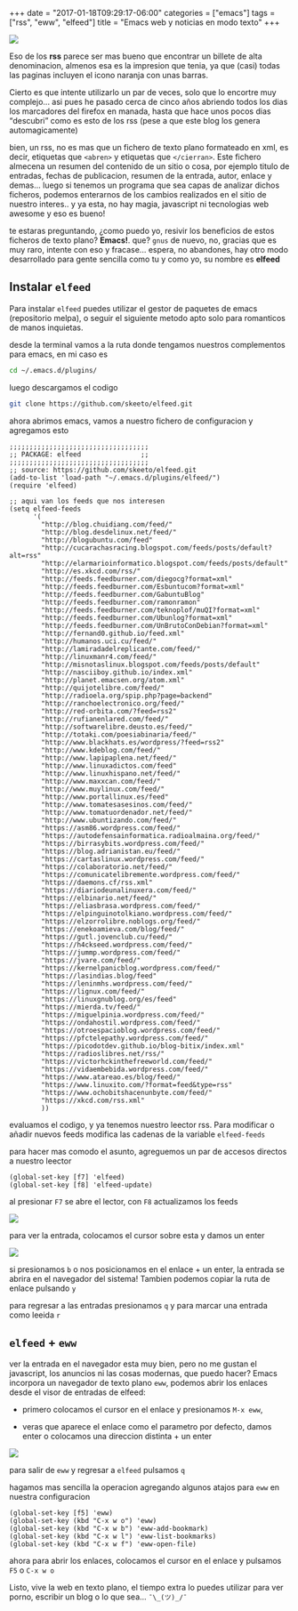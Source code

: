 +++
date = "2017-01-18T09:29:17-06:00"
categories = ["emacs"]
tags = ["rss", "eww", "elfeed"]
title = "Emacs web y noticias en modo texto"
+++

![](../reunian-fieles-huespedes-cocinaban-asistentes.jpg)

Eso de los **rss** parece ser mas bueno que encontrar un billete de alta
denominacion, almenos esa es la impresion que tenia, ya que (casi) todas las
paginas incluyen el icono naranja con unas barras.

Cierto es que intente utilizarlo un par de veces, solo que lo encortre muy
complejo... asi pues he pasado cerca de cinco años abriendo todos los dias los
marcadores del firefox en manada, hasta que hace unos pocos dias <q>descubri</q>
como es esto de los rss (pese a que este blog los genera automagicamente)

bien, un rss, no es mas que un fichero de texto plano formateado en xml, es
decir, etiquetas que `<abren>` y etiquetas que `</cierran>`. Este fichero
almecena un resumen del contenido de un sitio o cosa, por ejemplo titulo de
entradas, fechas de publicacion, resumen de la entrada, autor, enlace y
demas... luego si tenemos un programa que sea capas de analizar dichos ficheros,
podemos enterarnos de los cambios realizados en el sitio de nuestro interes.. y
ya esta, no hay magia, javascript ni tecnologias web awesome y eso es bueno!

te estaras preguntando, ¿como puedo yo, resivir los beneficios de estos ficheros
de texto plano? **Emacs!**. que? `gnus` de nuevo, no, gracias que es muy raro,
intente con eso y fracase... espera, no abandones, hay otro modo desarrollado para
gente sencilla como tu y como yo, su nombre es **elfeed**

## Instalar `elfeed`

Para instalar `elfeed` puedes utilizar el gestor de paquetes de emacs
(repositorio melpa), o seguir el siguiente metodo apto solo para romanticos de
manos inquietas.

desde la terminal vamos a la ruta donde tengamos nuestros complementos para
emacs, en mi caso es

``` sh
cd ~/.emacs.d/plugins/
```

luego descargamos el codigo

``` sh
git clone https://github.com/skeeto/elfeed.git
```

ahora abrimos emacs, vamos a nuestro fichero de configuracion y agregamos esto

``` elisp
;;;;;;;;;;;;;;;;;;;;;;;;;;;;;;;;;;;
;; PACKAGE: elfeed               ;;
;;;;;;;;;;;;;;;;;;;;;;;;;;;;;;;;;;;
;; source: https://github.com/skeeto/elfeed.git
(add-to-list 'load-path "~/.emacs.d/plugins/elfeed/")
(require 'elfeed)

;; aqui van los feeds que nos interesen
(setq elfeed-feeds
      '(
        "http://blog.chuidiang.com/feed/"
        "http://blog.desdelinux.net/feed/"
        "http://blogubuntu.com/feed"
        "http://cucarachasracing.blogspot.com/feeds/posts/default?alt=rss"
        "http://elarmarioinformatico.blogspot.com/feeds/posts/default"
        "http://es.xkcd.com/rss/"
        "http://feeds.feedburner.com/diegocg?format=xml"
        "http://feeds.feedburner.com/Esbuntucom?format=xml"
        "http://feeds.feedburner.com/GabuntuBlog"
        "http://feeds.feedburner.com/ramonramon"
        "http://feeds.feedburner.com/teknoplof/muQI?format=xml"
        "http://feeds.feedburner.com/Ubunlog?format=xml"
        "http://feeds.feedburner.com/UnBrutoConDebian?format=xml"
        "http://fernand0.github.io/feed.xml"
        "http://humanos.uci.cu/feed/"
        "http://lamiradadelreplicante.com/feed/"
        "http://linuxmanr4.com/feed/"
        "http://misnotaslinux.blogspot.com/feeds/posts/default"
        "http://nasciiboy.github.io/index.xml"
        "http://planet.emacsen.org/atom.xml"
        "http://quijotelibre.com/feed/"
        "http://radioela.org/spip.php?page=backend"
        "http://ranchoelectronico.org/feed/"
        "http://red-orbita.com/?feed=rss2"
        "http://rufianenlared.com/feed/"
        "http://softwarelibre.deusto.es/feed/"
        "http://totaki.com/poesiabinaria/feed/"
        "http://www.blackhats.es/wordpress/?feed=rss2"
        "http://www.kdeblog.com/feed/"
        "http://www.lapipaplena.net/feed/"
        "http://www.linuxadictos.com/feed"
        "http://www.linuxhispano.net/feed/"
        "http://www.maxxcan.com/feed/"
        "http://www.muylinux.com/feed/"
        "http://www.portallinux.es/feed"
        "http://www.tomatesasesinos.com/feed/"
        "http://www.tomatuordenador.net/feed/"
        "http://www.ubuntizando.com/feed/"
        "https://asm86.wordpress.com/feed/"
        "https://autodefensainformatica.radioalmaina.org/feed/"
        "https://birrasybits.wordpress.com/feed/"
        "https://blog.adrianistan.eu/feed/"
        "https://cartaslinux.wordpress.com/feed/"
        "https://colaboratorio.net/feed/"
        "https://comunicatelibremente.wordpress.com/feed/"
        "https://daemons.cf/rss.xml"
        "https://diariodeunalinuxera.com/feed/"
        "https://elbinario.net/feed/"
        "https://eliasbrasa.wordpress.com/feed/"
        "https://elpinguinotolkiano.wordpress.com/feed/"
        "https://elzorrolibre.noblogs.org/feed/"
        "https://enekoamieva.com/blog/feed/"
        "https://gutl.jovenclub.cu/feed/"
        "https://h4ckseed.wordpress.com/feed/"
        "https://jummp.wordpress.com/feed/"
        "https://jvare.com/feed/"
        "https://kernelpanicblog.wordpress.com/feed/"
        "https://lasindias.blog/feed"
        "https://leninmhs.wordpress.com/feed/"
        "https://lignux.com/feed/"
        "https://linuxgnublog.org/es/feed"
        "https://mierda.tv/feed/"
        "https://miguelpinia.wordpress.com/feed/"
        "https://ondahostil.wordpress.com/feed/"
        "https://otroespacioblog.wordpress.com/feed/"
        "https://pfctelepathy.wordpress.com/feed/"
        "https://picodotdev.github.io/blog-bitix/index.xml"
        "https://radioslibres.net/rss/"
        "https://victorhckinthefreeworld.com/feed/"
        "https://vidaembebida.wordpress.com/feed/"
        "https://www.atareao.es/blog/feed/"
        "https://www.linuxito.com/?format=feed&type=rss"
        "https://www.ochobitshacenunbyte.com/feed/"
        "https://xkcd.com/rss.xml"
        ))
```

evaluamos el codigo, y ya tenemos nuestro leector rss. Para modificar o añadir
nuevos feeds modifica las cadenas de la variable `elfeed-feeds`

para hacer mas comodo el asunto, agreguemos un par de accesos directos a nuestro
leector

``` elisp
(global-set-key [f7] 'elfeed)
(global-set-key [f8] 'elfeed-update)
```

al presionar `F7` se abre el lector, con `F8` actualizamos los feeds

![](../elfeed.png)

para ver la entrada, colocamos el cursor sobre esta y damos un enter

![](../elfeed-show.png)

si presionamos `b` o nos posicionamos en el enlace + un enter, la entrada se
abrira en el navegador del sistema! Tambien podemos copiar la ruta de enlace
pulsando `y`

para regresar a las entradas presionamos `q` y para marcar una entrada como
leeida `r`

## `elfeed` + `eww`

ver la entrada en el navegador esta muy bien, pero no me gustan el javascript,
los anuncios ni las cosas modernas, que puedo hacer? Emacs incorpora un
navegador de texto plano `eww`, podemos abrir los enlaces desde el visor de
entradas de elfeed:

- primero colocamos el cursor en el enlace y presionamos `M-x eww`,

- veras que aparece el enlace como el parametro por defecto, damos enter o
  colocamos una direccion distinta + un enter

![](../eww.png)

para salir de `eww` y regresar a `elfeed` pulsamos `q`

hagamos mas sencilla la operacion agregando algunos atajos para `eww` en nuestra
configuracion

``` elisp
(global-set-key [f5] 'eww)
(global-set-key (kbd "C-x w o") 'eww)
(global-set-key (kbd "C-x w b") 'eww-add-bookmark)
(global-set-key (kbd "C-x w l") 'eww-list-bookmarks)
(global-set-key (kbd "C-x w f") 'eww-open-file)
```

ahora para abrir los enlaces, colocamos el cursor en el enlace y pulsamos `F5` o
`C-x w o`

Listo, vive la web en texto plano, el tiempo extra lo puedes utilizar para ver
porno, escribir un blog o lo que sea... `¯\_(ツ)_/¯`

